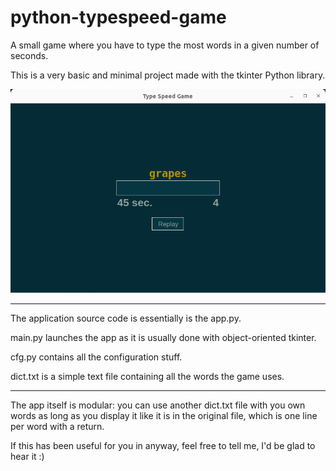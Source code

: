 # python-typespeed-game

A small game where you have to type the most words in a given number of seconds.

This is a very basic and minimal project made with the tkinter Python library.

![screenshot](/ingame.png)

______________________________________________________________________________________

The application source code is essentially is the app.py.

main.py launches the app as it is usually done with object-oriented tkinter.

cfg.py contains all the configuration stuff.

dict.txt is a simple text file containing all the words the game uses. 

______________________________________________________________________________________


The app itself is modular: you can use another dict.txt file with you own words as long as you display it like it is in the original file, which is one line per word with a return.

If this has been useful for you in anyway, feel free to tell me, I'd be glad to hear it :)
